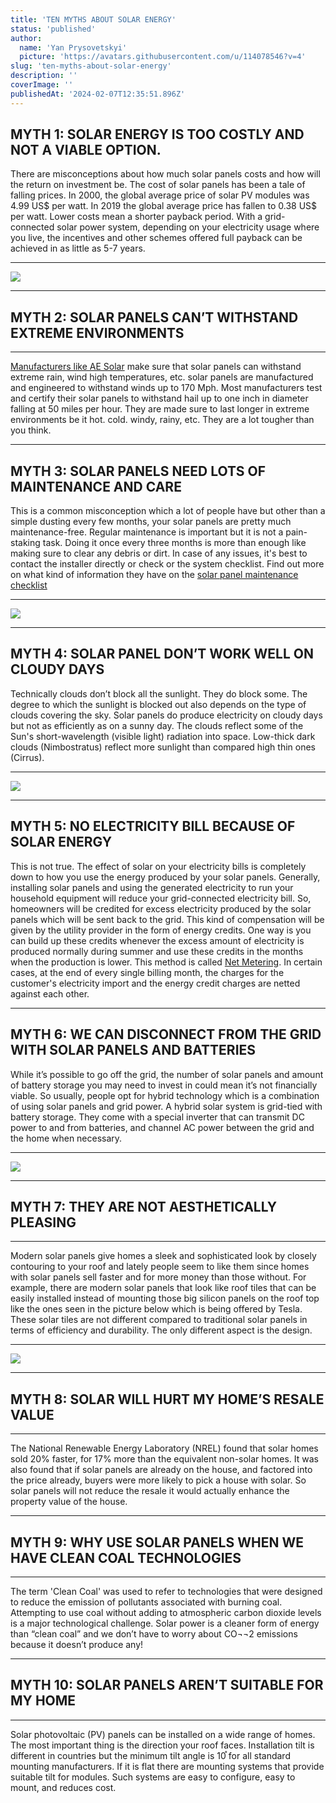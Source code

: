 ```yaml
---
title: 'TEN MYTHS ABOUT SOLAR ENERGY'
status: 'published'
author:
  name: 'Yan Prysovetskyi'
  picture: 'https://avatars.githubusercontent.com/u/114078546?v=4'
slug: 'ten-myths-about-solar-energy'
description: ''
coverImage: ''
publishedAt: '2024-02-07T12:35:51.896Z'
---
```


## **MYTH 1: SOLAR ENERGY IS TOO COSTLY AND NOT A VIABLE OPTION.**

There are misconceptions about how much solar panels costs and how will the return on investment be. The cost of solar panels has been a tale of falling prices. In 2000, the global average price of solar PV modules was 4.99 US$ per watt. In 2019 the global average price has fallen to 0.38 US$ per watt. Lower costs mean a shorter payback period. With a grid-connected solar power system, depending on your electricity usage where you live, the incentives and other schemes offered full payback can be achieved in as little as 5-7 years.

---

![](https://ae-solar.com/wp-content/uploads/2021/08/solar-panels-avarage-price-gloval-global.png)

---

## **MYTH 2: SOLAR PANELS CAN’T WITHSTAND EXTREME ENVIRONMENTS**

---

[Manufacturers like AE Solar](https://ae-solar.com/) make sure that solar panels can withstand extreme rain, wind high temperatures, etc. solar panels are manufactured and engineered to withstand winds up to 170 Mph. Most manufacturers test and certify their solar panels to withstand hail up to one inch in diameter falling at 50 miles per hour. They are made sure to last longer in extreme environments be it hot. cold. windy, rainy, etc. They are a lot tougher than you think.

---

## **MYTH 3: SOLAR PANELS NEED LOTS OF MAINTENANCE AND CARE**

This is a common misconception which a lot of people have but other than a simple dusting every few months, your solar panels are pretty much maintenance-free. Regular maintenance is important but it is not a pain-staking task. Doing it once every three months is more than enough like making sure to clear any debris or dirt. In case of any issues, it's best to contact the installer directly or check or the system checklist. Find out more on what kind of information they have on the [solar panel maintenance checklist](https://ae-solar.com/pv-module-maintenance-checklist/)

---

![](https://ae-solar.com/wp-content/uploads/2021/08/solar-panel-maintenance.jpg)

---

## **MYTH 4: SOLAR PANEL DON’T WORK WELL ON CLOUDY DAYS**

Technically clouds don’t block all the sunlight. They do block some. The degree to which the sunlight is blocked out also depends on the type of clouds covering the sky. Solar panels do produce electricity on cloudy days but not as efficiently as on a sunny day. The clouds reflect some of the Sun's short-wavelength (visible light) radiation into space. Low-thick dark clouds (Nimbostratus) reflect more sunlight than compared high thin ones (Cirrus).

---

![](https://ae-solar.com/wp-content/uploads/2021/08/solar-panels-in-clouds.jpg)

---

## **MYTH 5: NO ELECTRICITY BILL BECAUSE OF SOLAR ENERGY**

This is not true. The effect of solar on your electricity bills is completely down to how you use the energy produced by your solar panels. Generally, installing solar panels and using the generated electricity to run your household equipment will reduce your grid-connected electricity bill. So, homeowners will be credited for excess electricity produced by the solar panels which will be sent back to the grid. This kind of compensation will be given by the utility provider in the form of energy credits. One way is you can build up these credits whenever the excess amount of electricity is produced normally during summer and use these credits in the months when the production is lower. This method is called [Net Metering](https://ae-solar.com/net-metering/). In certain cases, at the end of every single billing month, the charges for the customer's electricity import and the energy credit charges are netted against each other.

---

## **MYTH 6: WE CAN DISCONNECT FROM THE GRID WITH SOLAR PANELS AND BATTERIES**

While it’s possible to go off the grid, the number of solar panels and amount of battery storage you may need to invest in could mean it’s not financially viable. So usually, people opt for hybrid technology which is a combination of using solar panels and grid power. A hybrid solar system is grid-tied with battery storage. They come with a special inverter that can transmit DC power to and from batteries, and channel AC power between the grid and the home when necessary.

---

![](https://ae-solar.com/wp-content/uploads/2021/08/grid-power.jpg)

---

## **MYTH 7: THEY ARE NOT AESTHETICALLY PLEASING**

---

Modern solar panels give homes a sleek and sophisticated look by closely contouring to your roof and lately people seem to like them since homes with solar panels sell faster and for more money than those without. For example, there are modern solar panels that look like roof tiles that can be easily installed instead of mounting those big silicon panels on the roof top like the ones seen in the picture below which is being offered by Tesla. These solar tiles are not different compared to traditional solar panels in terms of efficiency and durability. The only different aspect is the design.

---

![](https://ae-solar.com/wp-content/uploads/2021/08/Image-05.jpg)

---

## **MYTH 8: SOLAR WILL HURT MY HOME’S RESALE VALUE**

---

The National Renewable Energy Laboratory (NREL) found that solar homes sold 20% faster, for 17% more than the equivalent non-solar homes. It was also found that if solar panels are already on the house, and factored into the price already, buyers were more likely to pick a house with solar. So solar panels will not reduce the resale it would actually enhance the property value of the house.

---

## **MYTH 9: WHY USE SOLAR PANELS WHEN WE HAVE CLEAN COAL TECHNOLOGIES**

---

The term 'Clean Coal' was used to refer to technologies that were designed to reduce the emission of pollutants associated with burning coal. Attempting to use coal without adding to atmospheric carbon dioxide levels is a major technological challenge. Solar power is a cleaner form of energy than “clean coal” and we don’t have to worry about CO¬¬2 emissions because it doesn’t produce any!

---

## **MYTH 10: SOLAR PANELS AREN’T SUITABLE FOR MY HOME**

---

Solar photovoltaic (PV) panels can be installed on a wide range of homes. The most important thing is the direction your roof faces. Installation tilt is different in countries but the minimum tilt angle is 10֯ for all standard mounting manufacturers. If it is flat there are mounting systems that provide suitable tilt for modules. Such systems are easy to configure, easy to mount, and reduces cost.